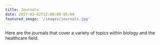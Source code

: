 ```yaml
---
title: Journals
date: 2017-03-02T12:00:00-05:00
featured_image: '/images/journals.jpg'
---
```

Here are the journals that cover a variety of topics within biology and the healthcare field.
